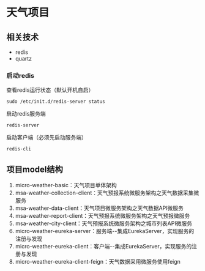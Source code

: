 # 天气项目

## 相关技术
<ul>
    <li>redis</li>
    <li>quartz</li>
</ul>

### 启动redis
查看redis运行状态（默认开机自启）
```text
sudo /etc/init.d/redis-server status
```
启动redis服务端
```text
redis-server
```
启动客户端（必须先启动服务端）
```text
redis-cli
```

## 项目model结构
<ol>
    <li>micro-weather-basic：天气项目单体架构</li>
    <li>msa-weather-collection-client：天气预报系统微服务架构之天气数据采集微服务</li>
    <li>msa-weather-data-client：天气项目微服务架构之天气数据API微服务</li>
    <li>msa-weather-report-client：天气预报系统微服务架构之天气预报微服务</li>
    <li>msa-weather-city-client：天气预报系统微服务架构之城市列表API微服务</li>
    <li>micro-weather-eureka-server：服务端--集成EurekaServer，实现服务的注册与发现</li>
    <li>micro-weather-eureka-client：客户端--集成EurekaServer，实现服务的注册与发现</li>
    <li>micro-weather-eureka-client-feign：天气数据采用微服务使用feign</li>
</ol>